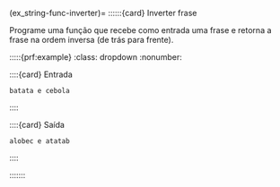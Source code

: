 (ex_string-func-inverter)=
::::::{card} Inverter frase


Programe uma função que recebe como entrada uma frase e retorna a frase na ordem inversa (de trás para frente).


:::::{prf:example}
:class: dropdown
:nonumber:

::::{card} Entrada
```
batata e cebola
```
::::

::::{card} Saída
```
alobec e atatab
```
::::

:::::::